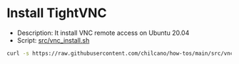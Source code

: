 # Install TightVNC

* Description: It install VNC remote access on Ubuntu 20.04
* Script: [src/vnc_install.sh](src/vnc_install.sh)

```sh
curl -s https://raw.githubusercontent.com/chilcano/how-tos/main/src/vnc_install.sh | bash 
```
